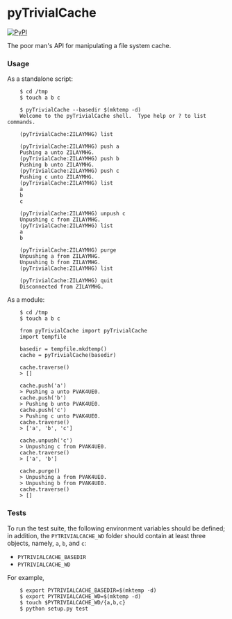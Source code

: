 # pyTrivialCache

[![PyPI](https://img.shields.io/pypi/v/pyTrivialCache.svg)](https://pypi.python.org/pypi/pyTrivialCache)

The poor man's API for manipulating a file system cache.

### Usage

As a standalone script:

        $ cd /tmp
        $ touch a b c

        $ pyTrivialCache --basedir $(mktemp -d)
        Welcome to the pyTrivialCache shell.  Type help or ? to list commands.

        (pyTrivialCache:ZILAYMHG) list

        (pyTrivialCache:ZILAYMHG) push a
        Pushing a unto ZILAYMHG.
        (pyTrivialCache:ZILAYMHG) push b
        Pushing b unto ZILAYMHG.
        (pyTrivialCache:ZILAYMHG) push c
        Pushing c unto ZILAYMHG.
        (pyTrivialCache:ZILAYMHG) list
        a
        b
        c

        (pyTrivialCache:ZILAYMHG) unpush c
        Unpushing c from ZILAYMHG.
        (pyTrivialCache:ZILAYMHG) list
        a
        b

        (pyTrivialCache:ZILAYMHG) purge
        Unpushing a from ZILAYMHG.
        Unpushing b from ZILAYMHG.
        (pyTrivialCache:ZILAYMHG) list

        (pyTrivialCache:ZILAYMHG) quit
        Disconnected from ZILAYMHG.

As a module:

        $ cd /tmp
        $ touch a b c

        from pyTrivialCache import pyTrivialCache
        import tempfile

        basedir = tempfile.mkdtemp()
        cache = pyTrivialCache(basedir)

        cache.traverse()
        > []

        cache.push('a')
        > Pushing a unto PVAK4UE0.
        cache.push('b')
        > Pushing b unto PVAK4UE0.
        cache.push('c')
        > Pushing c unto PVAK4UE0.
        cache.traverse()
        > ['a', 'b', 'c']

        cache.unpush('c')
        > Unpushing c from PVAK4UE0.
        cache.traverse()
        > ['a', 'b']

        cache.purge()
        > Unpushing a from PVAK4UE0.
        > Unpushing b from PVAK4UE0.
        cache.traverse()
        > []

### Tests

To run the test suite, the following environment variables should be defined; in addition, the `PYTRIVIALCACHE_WD` folder should contain at least three objects, namely, `a`, `b`, and `c`:

* `PYTRIVIALCACHE_BASEDIR`
* `PYTRIVIALCACHE_WD`

For example,

        $ export PYTRIVIALCACHE_BASEDIR=$(mktemp -d)
        $ export PYTRIVIALCACHE_WD=$(mktemp -d)
        $ touch $PYTRIVIALCACHE_WD/{a,b,c}
        $ python setup.py test
